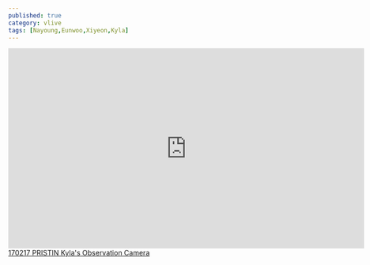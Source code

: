 ```yaml
---
published: true
category: vlive
tags: [Nayoung,Eunwoo,Xiyeon,Kyla]
---
```

<iframe src="http://www.vlive.tv/embed/16891" frameborder="no" scrolling="no" marginwidth="0" marginheight="0" WIDTH="720" HEIGHT="405" allowfullscreen></iframe><br /><a href="" target="_blank">170217 PRISTIN Kyla's Observation Camera</a>